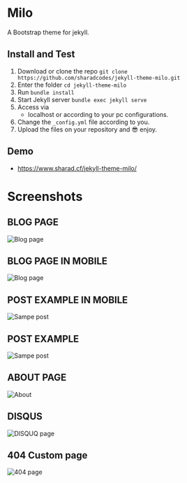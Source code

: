 # Milo
A Bootstrap theme for jekyll.

## Install and Test

1. Download or clone the repo
   `git clone https://github.com/sharadcodes/jekyll-theme-milo.git`
2. Enter the folder
   `cd jekyll-theme-milo`
3. Run
   `bundle install`
4. Start Jekyll server
   `bundle exec jekyll serve`
5. Access via
   * localhost or according to your pc configurations.
6. Change the `_config.yml` file according to you.
7. Upload the files on your repository and :sunglasses: enjoy.

## Demo

- https://www.sharad.cf/jekyll-theme-milo/

# Screenshots

## BLOG PAGE
![Blog page](https://github.com/sharadcodes/jekyll-theme-milo/raw/master/screenshots/1.png)
## BLOG PAGE IN MOBILE
![Blog page](https://github.com/sharadcodes/jekyll-theme-milo/raw/master/screenshots/2.png)
## POST EXAMPLE IN MOBILE
![Sampe post](https://github.com/sharadcodes/jekyll-theme-milo/raw/master/screenshots/3.png)
## POST EXAMPLE
![Sampe post](https://github.com/sharadcodes/jekyll-theme-milo/raw/master/screenshots/4.png)
## ABOUT PAGE
![About](https://github.com/sharadcodes/jekyll-theme-milo/raw/master/screenshots/5.png)
## DISQUS
![DISQUQ page](https://github.com/sharadcodes/jekyll-theme-milo/raw/master/screenshots/6.png)
## 404 Custom page
![404 page](https://github.com/sharadcodes/jekyll-theme-milo/raw/master/screenshots/6.png)
